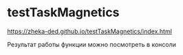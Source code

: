 # testTaskMagnetics

https://zheka-ded.github.io/testTaskMagnetics/index.html

Результат работы функции можно посмотреть в консоли